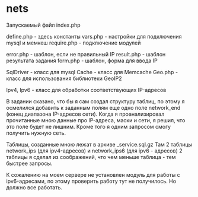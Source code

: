 # nets

Запускаемый файл index.php

define.php - здесь константы
vars.php - настройки для подключения mysql и мемкеш
require.php - подключение модулей

error.php - шаблон, если не правильный IP
result.php - шаблон результата задания
form.php - шаблон, форма для ввода IP

SqlDriver - класс для mysql
Cache - класс для Memcache
Geo.php - класс для использования библиотеки GeoIP2

Ipv4, Ipv6 - класс для обработки соответствующих IP-адресов 

В задании сказано, что бы я сам создал структуру таблиц, 
по этому я осмелился добавить к заданным полям еще одно поле 
network_end (конец диапазона IP-адресов сети). 
Когда я проанализировал прочитанные мною данные про IP-адреса, маски и сети, 
я решил, что это поле будет не лишним. 
Кроме того я одним запросом смогу получить нужную сеть.

Таблицы, созданные мною лежат в архиве _service.sql.gz
Там 2 таблицы network_ips (для ipv4-адресов) и network_ips6 (для ipv6 - адресов)
2 таблицы я сделал из соображений, что чем меньше таблица - тем быстрее запросы.

К сожалению на моем сервере не установлен модуль для работы с ipv6-адресами,
по этому проверить работу тут не получилось. Но должно все работать.

